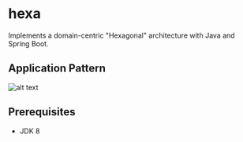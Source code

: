 # hexa
Implements a domain-centric "Hexagonal" architecture with Java and Spring Boot.

## Application Pattern
![alt text](https://labs.septeni-technology.jp/wp-content/uploads/2020/10/archi_hexa_en_06.png)

## Prerequisites

* JDK 8
